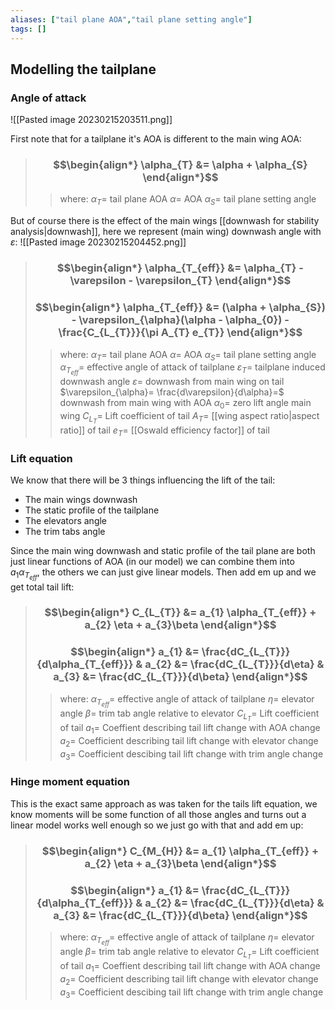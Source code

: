 ```yaml
---
aliases: ["tail plane AOA","tail plane setting angle"]
tags: []
---
```


## Modelling the tailplane

### Angle of attack


![[Pasted image 20230215203511.png]]

First note that for a tailplane it's AOA is different to the main wing AOA:

> ### $$\begin{align*} \alpha_{T}  &= \alpha + \alpha_{S}  \end{align*}$$
>> where:
>> $\alpha_{T}=$ tail plane AOA
>> $\alpha=$ AOA
>> $\alpha_{S}=$ tail plane setting angle

But of course there is the effect of the main wings [[downwash for stability analysis|downwash]], here we represent (main wing) downwash angle with $\varepsilon$:
![[Pasted image 20230215204452.png]]

> ### $$\begin{align*} \alpha_{T_{eff}}  &= \alpha_{T} - \varepsilon - \varepsilon_{T}  \end{align*}$$
> ### $$\begin{align*} \alpha_{T_{eff}}  &= (\alpha +  \alpha_{S}) - \varepsilon_{\alpha}(\alpha - \alpha_{0}) - \frac{C_{L_{T}}}{\pi A_{T} e_{T}}  \end{align*}$$
>> where:
>> $\alpha_{T}=$ tail plane AOA
>> $\alpha=$ AOA
>> $\alpha_{S}=$ tail plane setting angle
>> $\alpha_{T_{eff}}=$   effective angle of attack of tailplane
>> $\varepsilon_{T}=$ tailplane induced downwash angle
>> $\varepsilon=$  downwash from main wing on tail
>> $\varepsilon_{\alpha}= \frac{d\varepsilon}{d\alpha}=$ downwash from main wing with AOA
>> $\alpha_{0}=$ zero lift angle main wing
>> $C_{L_{T}}=$ Lift coefficient of tail
>> $A_{T}=$ [[wing aspect ratio|aspect ratio]] of tail
>> $e_{T}=$ [[Oswald efficiency factor]] of tail

### Lift equation

We know that there will be 3 things influencing the lift of the tail:
- The main wings downwash
- The static profile of the tailplane
- The elevators angle
- The trim tabs angle

Since the main wing downwash and static profile of the tail plane are both just linear functions of AOA (in our model) we can combine them into $a_{1} \alpha_{T_{eff}}$, the others we can just give linear models. Then add em up and we get total tail lift:

> ### $$\begin{align*} C_{L_{T}}  &= a_{1} \alpha_{T_{eff}} + a_{2} \eta + a_{3}\beta  \end{align*}$$
> ### $$\begin{align*} a_{1} &= \frac{dC_{L_{T}}}{d\alpha_{T_{eff}}} &  a_{2} &= \frac{dC_{L_{T}}}{d\eta} &  a_{3} &= \frac{dC_{L_{T}}}{d\beta}  \end{align*}$$
>> where:
>> $\alpha_{T_{eff}}=$   effective angle of attack of tailplane
>> $\eta=$ elevator angle
>> $\beta=$ trim tab angle relative to elevator
>> $C_{L_{T}}=$ Lift coefficient of tail
>> $a_{1}=$ Coeffient describing tail lift change with AOA change
>> $a_{2}=$ Coefficient describing tail lift change with elevator change
>> $a_{3}=$ Coefficient descibing tail lift change with trim angle change

### Hinge moment equation

This is the exact same approach as was taken for the tails lift equation, we know moments will be some function of all those angles and turns out a linear model works well enough so we just go with that and add em up:

> ### $$\begin{align*} C_{M_{H}}  &= a_{1} \alpha_{T_{eff}} + a_{2} \eta + a_{3}\beta  \end{align*}$$
> ### $$\begin{align*} a_{1} &= \frac{dC_{L_{T}}}{d\alpha_{T_{eff}}} &  a_{2} &= \frac{dC_{L_{T}}}{d\eta} &  a_{3} &= \frac{dC_{L_{T}}}{d\beta}  \end{align*}$$
>> where:
>> $\alpha_{T_{eff}}=$   effective angle of attack of tailplane
>> $\eta=$ elevator angle
>> $\beta=$ trim tab angle relative to elevator
>> $C_{L_{T}}=$ Lift coefficient of tail
>> $a_{1}=$ Coeffient describing tail lift change with AOA change
>> $a_{2}=$ Coefficient describing tail lift change with elevator change
>> $a_{3}=$ Coefficient descibing tail lift change with trim angle change
